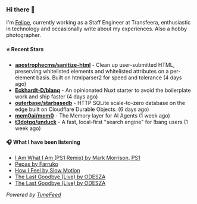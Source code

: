 ### Hi there 👋

I'm [Felipe](https://felipevm.com), currently working as a Staff Engineer at Transfeera, enthusiastic in technology and occasionally write about my experiences. Also a hobby photographer.

#### ⭐ Recent Stars
- **[apostrophecms/sanitize-html](https://github.com/apostrophecms/sanitize-html)** - Clean up user-submitted HTML, preserving whitelisted elements and whitelisted attributes on a per-element basis. Built on htmlparser2 for speed and tolerance (4 days ago)
- **[Eckhardt-D/blanq](https://github.com/Eckhardt-D/blanq)** - An opinionated Nuxt starter to avoid the boilerplate work and ship faster (4 days ago)
- **[outerbase/starbasedb](https://github.com/outerbase/starbasedb)** - HTTP SQLite scale-to-zero database on the edge built on Cloudflare Durable Objects. (6 days ago)
- **[mem0ai/mem0](https://github.com/mem0ai/mem0)** - The Memory layer for AI Agents (1 week ago)
- **[t3dotgg/unduck](https://github.com/t3dotgg/unduck)** - A fast, local-first &#34;search engine&#34; for !bang users (1 week ago)

#### 🎧 What I have been listening
- [I Am What I Am (PS1 Remix) by Mark Morrison, PS1](https://open.spotify.com/track/1knkD5x7ZzEa1SzWtfs9Cc)
- [Pepas by Farruko](https://open.spotify.com/track/5fwSHlTEWpluwOM0Sxnh5k)
- [How I Feel by Slow Motion](https://open.spotify.com/track/4jkeFaDXwcsdv39cXL2wf1)
- [The Last Goodbye (Live) by ODESZA](https://open.spotify.com/track/6y6vQOD1k3fBySGpjPmIkJ)
- [The Last Goodbye (Live) by ODESZA](https://open.spotify.com/track/6y6vQOD1k3fBySGpjPmIkJ)

_Powered by [TuneFeed](https://tunefeed.app?ref=github.com)_
